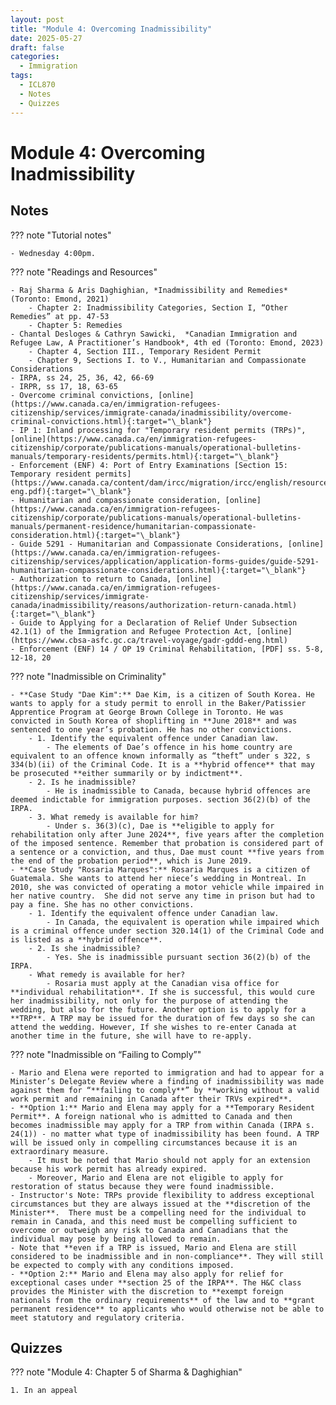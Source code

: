 ```yaml
---
layout: post
title: "Module 4: Overcoming Inadmissibility"
date: 2025-05-27
draft: false
categories:
  - Immigration
tags:
  - ICL870
  - Notes
  - Quizzes
---
```


# Module 4: Overcoming Inadmissibility

## Notes

??? note "Tutorial notes"

    - Wednesday 4:00pm.

??? note "Readings and Resources"

    - Raj Sharma & Aris Daghighian, *Inadmissibility and Remedies* (Toronto: Emond, 2021)
        - Chapter 2: Inadmissibility Categories, Section I, “Other Remedies” at pp. 47-53
        - Chapter 5: Remedies
    - Chantal Desloges & Cathryn Sawicki,  *Canadian Immigration and Refugee Law, A Practitioner’s Handbook*, 4th ed (Toronto: Emond, 2023)
        - Chapter 4, Section III., Temporary Resident Permit
        - Chapter 9, Sections I. to V., Humanitarian and Compassionate Considerations
    - IRPA, ss 24, 25, 36, 42, 66-69
    - IRPR, ss 17, 18, 63-65
    - Overcome criminal convictions, [online](https://www.canada.ca/en/immigration-refugees-citizenship/services/immigrate-canada/inadmissibility/overcome-criminal-convictions.html){:target="\_blank"}
    - IP 1: Inland processing for "Temporary resident permits (TRPs)", [online](https://www.canada.ca/en/immigration-refugees-citizenship/corporate/publications-manuals/operational-bulletins-manuals/temporary-residents/permits.html){:target="\_blank"}
    - Enforcement (ENF) 4: Port of Entry Examinations [Section 15: Temporary resident permits](https://www.canada.ca/content/dam/ircc/migration/ircc/english/resources/manuals/enf/enf04-eng.pdf){:target="\_blank"}
    - Humanitarian and compassionate consideration, [online](https://www.canada.ca/en/immigration-refugees-citizenship/corporate/publications-manuals/operational-bulletins-manuals/permanent-residence/humanitarian-compassionate-consideration.html){:target="\_blank"}
    - Guide 5291 - Humanitarian and Compassionate Considerations, [online](https://www.canada.ca/en/immigration-refugees-citizenship/services/application/application-forms-guides/guide-5291-humanitarian-compassionate-considerations.html){:target="\_blank"}
    - Authorization to return to Canada, [online](https://www.canada.ca/en/immigration-refugees-citizenship/services/immigrate-canada/inadmissibility/reasons/authorization-return-canada.html){:target="\_blank"}
    - Guide to Applying for a Declaration of Relief Under Subsection 42.1(1) of the Immigration and Refugee Protection Act, [online](https://www.cbsa-asfc.gc.ca/travel-voyage/gadr-gddd-eng.html)
    - Enforcement (ENF) 14 / OP 19 Criminal Rehabilitation, [PDF] ss. 5-8, 12-18, 20

??? note "Inadmissible on Criminality"

    - **Case Study "Dae Kim":** Dae Kim, is a citizen of South Korea. He wants to apply for a study permit to enroll in the Baker/Patissier Apprentice Program at George Brown College in Toronto. He was convicted in South Korea of shoplifting in **June 2018** and was sentenced to one year’s probation. He has no other convictions.
        - 1. Identify the equivalent offence under Canadian law.
            - The elements of Dae’s offence in his home country are equivalent to an offence known informally as “theft” under s 322, s 334(b)(ii) of the Criminal Code. It is a **hybrid offence** that may be prosecuted **either summarily or by indictment**.
        - 2. Is he inadmissible?
            - He is inadmissible to Canada, because hybrid offences are deemed indictable for immigration purposes. section 36(2)(b) of the IRPA.
        - 3. What remedy is available for him?
            - Under s. 36(3)(c), Dae is **eligible to apply for rehabilitation only after June 2024**, five years after the completion of the imposed sentence. Remember that probation is considered part of a sentence or a conviction, and thus, Dae must count **five years from the end of the probation period**, which is June 2019.
    - **Case Study "Rosaria Marques":** Rosaria Marques is a citizen of Guatemala. She wants to attend her niece’s wedding in Montreal. In 2010, she was convicted of operating a motor vehicle while impaired in her native country.  She did not serve any time in prison but had to pay a fine. She has no other convictions.
        - 1. Identify the equivalent offence under Canadian law.
            - In Canada, the equivalent is operation while impaired which is a criminal offence under section 320.14(1) of the Criminal Code and is listed as a **hybrid offence**.
        - 2. Is she inadmissible?
            - Yes. She is inadmissible pursuant section 36(2)(b) of the IRPA.
        - What remedy is available for her?
            - Rosaria must apply at the Canadian visa office for **individual rehabilitation**. If she is successful, this would cure her inadmissibility, not only for the purpose of attending the wedding, but also for the future. Another option is to apply for a **TRP**. A TRP may be issued for the duration of few days so she can attend the wedding. However, If she wishes to re-enter Canada at another time in the future, she will have to re-apply.

??? note "Inadmissible on “Failing to Comply”"

    - Mario and Elena were reported to immigration and had to appear for a Minister’s Delegate Review where a finding of inadmissibility was made against them for “**failing to comply**” by **working without a valid work permit and remaining in Canada after their TRVs expired**.
    - **Option 1:** Mario and Elena may apply for a **Temporary Resident Permit**. A foreign national who is admitted to Canada and then becomes inadmissible may apply for a TRP from within Canada (IRPA s. 24(1)) - no matter what type of inadmissibility has been found. A TRP will be issued only in compelling circumstances because it is an extraordinary measure.
        - It must be noted that Mario should not apply for an extension because his work permit has already expired.
        - Moreover, Mario and Elena are not eligible to apply for restoration of status because they were found inadmissible.
    - Instructor's Note: TRPs provide flexibility to address exceptional circumstances but they are always issued at the **discretion of the Minister**.  There must be a compelling need for the individual to remain in Canada, and this need must be compelling sufficient to overcome or outweigh any risk to Canada and Canadians that the individual may pose by being allowed to remain.
    - Note that **even if a TRP is issued, Mario and Elena are still considered to be inadmissible and in non-compliance**. They will still be expected to comply with any conditions imposed.
    - **Option 2:** Mario and Elena may also apply for relief for exceptional cases under **section 25 of the IRPA**. The H&C class provides the Minister with the discretion to **exempt foreign nationals from the ordinary requirements** of the law and to **grant permanent residence** to applicants who would otherwise not be able to meet statutory and regulatory criteria.

## Quizzes

??? note "Module 4: Chapter 5 of Sharma & Daghighian"

    1. In an appeal
